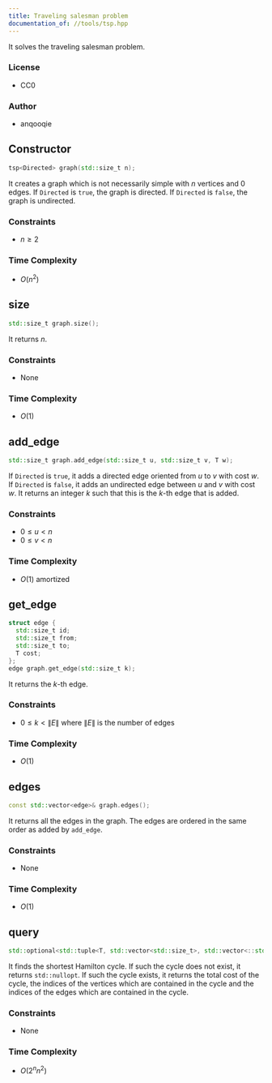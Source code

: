```yaml
---
title: Traveling salesman problem
documentation_of: //tools/tsp.hpp
---
```


It solves the traveling salesman problem.

### License
- CC0

### Author
- anqooqie

## Constructor
```cpp
tsp<Directed> graph(std::size_t n);
```

It creates a graph which is not necessarily simple with $n$ vertices and $0$ edges.
If `Directed` is `true`, the graph is directed.
If `Directed` is `false`, the graph is undirected.

### Constraints
- $n \geq 2$

### Time Complexity
- $O(n^2)$

## size
```cpp
std::size_t graph.size();
```

It returns $n$.

### Constraints
- None

### Time Complexity
- $O(1)$

## add_edge
```cpp
std::size_t graph.add_edge(std::size_t u, std::size_t v, T w);
```

If `Directed` is `true`, it adds a directed edge oriented from $u$ to $v$ with cost $w$.
If `Directed` is `false`, it adds an undirected edge between $u$ and $v$ with cost $w$.
It returns an integer $k$ such that this is the $k$-th edge that is added.

### Constraints
- $0 \leq u < n$
- $0 \leq v < n$

### Time Complexity
- $O(1)$ amortized

## get_edge
```cpp
struct edge {
  std::size_t id;
  std::size_t from;
  std::size_t to;
  T cost;
};
edge graph.get_edge(std::size_t k);
```

It returns the $k$-th edge.

### Constraints
- $0 \leq k < \|E\|$ where $\|E\|$ is the number of edges

### Time Complexity
- $O(1)$

## edges
```cpp
const std::vector<edge>& graph.edges();
```

It returns all the edges in the graph.
The edges are ordered in the same order as added by `add_edge`.

### Constraints
- None

### Time Complexity
- $O(1)$

## query
```cpp
std::optional<std::tuple<T, std::vector<std::size_t>, std::vector<::std::size_t>>> graph.query();
```

It finds the shortest Hamilton cycle.
If such the cycle does not exist, it returns `std::nullopt`.
If such the cycle exists, it returns the total cost of the cycle, the indices of the vertices which are contained in the cycle and the indices of the edges which are contained in the cycle.

### Constraints
- None

### Time Complexity
- $O(2^n n^2)$
